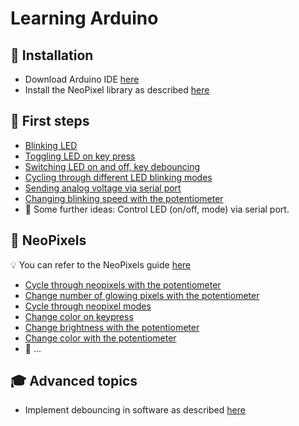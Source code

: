 # Learning Arduino

## :rocket: Installation

* Download Arduino IDE [here](https://www.arduino.cc/en/Main/Software)
* Install the NeoPixel library as described
  [here](https://learn.adafruit.com/adafruit-neopixel-uberguide/arduino-library-installation#install-adafruit-neopixel-via-library-manager-16-2)

## :hatching_chick: First steps

* [Blinking LED](first-steps/blinking-led)
* [Toggling LED on key press](first-steps/toggle-led)
* [Switching LED on and off, key debouncing](first-steps/switch-led)
* [Cycling through different LED blinking modes](first-steps/cycle-led)
* [Sending analog voltage via serial port](first-steps/send-voltage-via-serial)
* [Changing blinking speed with the potentiometer](first-steps/blinking-speed)
* :thought_balloon: Some further ideas: Control LED (on/off, mode) via serial port.

## :traffic_light: NeoPixels

:bulb: You can refer to the NeoPixels guide
[here](https://learn.adafruit.com/adafruit-neopixel-uberguide/arduino-library-use)

* [Cycle through neopixels with the potentiometer](neopixels/cycle)
* [Change number of glowing pixels with the potentiometer](neopixels/fill)
* [Cycle through neopixel modes](neopixels/cycle-modes)
* [Change color on keypress](neopixels/change-color)
* [Change brightness with the potentiometer](neopixels/change-brightness)
* [Change color with the potentiometer](neopixels/change-color-pot)
* :thought_balloon: ...

## :mortar_board: Advanced topics

* Implement debouncing in software as described
  [here](https://www.arduino.cc/en/tutorial/debounce)
